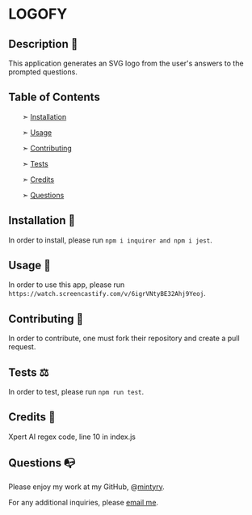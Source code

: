 # LOGOFY




## Description 📰

This application generates an SVG logo from the user's answers to the prompted questions.


## Table of Contents

&nbsp;&nbsp;&nbsp;&nbsp;&nbsp;&nbsp; ➣ [Installation](#Installation)

&nbsp;&nbsp;&nbsp;&nbsp;&nbsp;&nbsp; ➣ [Usage](#Usage)


&nbsp;&nbsp;&nbsp;&nbsp;&nbsp;&nbsp; ➣ [Contributing](#Contributing)

&nbsp;&nbsp;&nbsp;&nbsp;&nbsp;&nbsp; ➣ [Tests](#Tests)

&nbsp;&nbsp;&nbsp;&nbsp;&nbsp;&nbsp; ➣ [Credits](#Credits)

&nbsp;&nbsp;&nbsp;&nbsp;&nbsp;&nbsp; ➣ [Questions](#Questions)


<a id="Installation"></a>
## Installation 🔌

In order to install, please run `npm i inquirer and npm i jest`.


<a id="Usage"></a>
## Usage 🧮

In order to use this app, please run `https://watch.screencastify.com/v/6igrVNtyBE32Ahj9Yeoj`.




<a id="Contributing"></a>
## Contributing 🍴

In order to contribute, one must fork their repository and create a pull request.


<a id="Tests"></a>
## Tests ⚖️

In order to test, please run `npm run test`.


<a id="Credits"></a>
 ## Credits 🤝
  Xpert AI regex code, line 10 in index.js


<a id="Questions"></a>
## Questions 📭

Please enjoy my work at my GitHub, @[mintyry](https://github.com/mintyry).

For any additional inquiries, please [email me](mailto:none@none.com).
